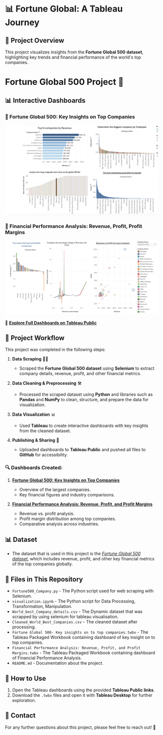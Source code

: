 # 📊 Fortune Global: A Tableau Journey

## 📝 Project Overview  
This project visualizes insights from the **Fortune Global 500 dataset**, highlighting key trends and financial performance of the world's top companies.

# Fortune Global 500 Project 🚀  

## 📊 Interactive Dashboards  

### 🔹 Fortune Global 500: Key Insights on Top Companies  
[![Dashboard Preview](images/dashboard-1.png)](https://public.tableau.com/shared/HPK2HY9XF?:display_count=n&:origin=viz_share_link)  

### 🔹 Financial Performance Analysis: Revenue, Profit, Profit Margins  
[![Dashboard Preview](images/dashboard-2.png)](https://public.tableau.com/app/profile/mohammad.fayez.ullah/viz/FinancialPerformanceAnalysisRevenueProfitandProfitMargins/FinancialPerformanceAnalysisRevenueProfitandProfitMargins)  

🔗 **[Explore Full Dashboards on Tableau Public](https://public.tableau.com/app/profile/mohammad.fayez.ullah/viz/FortuneGlobal500KeyInsightsintoTopCompanies/FortuneGlobal500KeyInsightsintoTopCompanies)**  


## 🔄 Project Workflow  
This project was completed in the following steps:  

1. **Data Scraping** 🕵️‍♂️  
   - Scraped the **Fortune Global 500 dataset** using **Selenium** to extract company details, revenue, profit, and other financial metrics.  

2. **Data Cleaning & Preprocessing** 🛠️  
   - Processed the scraped dataset using **Python** and libraries such as **Pandas** and **NumPy** to clean, structure, and prepare the data for visualization.  

3. **Data Visualization** 📊  
   - Used **Tableau** to create interactive dashboards with key insights from the cleaned dataset.  

4. **Publishing & Sharing** 🚀  
   - Uploaded dashboards to **Tableau Public** and pushed all files to **GitHub** for accessibility.  


### 🔍 Dashboards Created:
1. **[Fortune Global 500: Key Insights on Top Companies](https://public.tableau.com/shared/3QKCJ3JX4?:display_count=n&:origin=viz_share_link)**
   - Overview of the largest companies.
   - Key financial figures and industry comparisons.


3. **[Financial Performance Analysis: Revenue, Profit, and Profit Margins](https://public.tableau.com/views/FinancialPerformanceAnalysisRevenueProfitandProfitMargins/FinancialPerformanceAnalysisRevenueProfitandProfitMargins?:language=en-GB&:sid=&:redirect=auth&:display_count=n&:origin=viz_share_link)**
   - Revenue vs. profit analysis.
   - Profit margin distribution among top companies.
   - Comparative analysis across industries.
     

## 📊 Dataset
- The dataset that is used in this project is the *[Fortune Global 500 dataset](https://fortune.com/ranking/global500/)*, which includes revenue, profit, and other key financial metrics of the top companies globally.

## 📂 Files in This Repository  
- `Fortune500_Company.py` - The Python script used for web scraping with Selenium.
- `visualization.ipynb` - The Python script for Data Processing, Transformation, Manipulation.
- `World_best_Company_details.csv` - The Dynamic dataset that  was scrapped by using selenium for tableau visualisation.
- `Cleaned_World_Best_Companies.csv` - The cleaned dataset after processing.
- `Fortune Global 500- Key insights on to top companies.twbx` - The Tableau Packaged Workbook containing dashboard of key insight on to top companies.
- `Financial Performance Analysis: Revenue, Profit, and Profit Margins.twbx` - The Tableau Packaged Workbook containing dashboard of Financial Performance Analysis.
- `README.md` - Documentation about the project.

## 🚀 How to Use  
1. Open the Tableau dashboards using the provided **Tableau Public links**.  
2. Download the `.twbx` files and open it with **Tableau Desktop** for further exploration.

## 📢 Contact

For any further questions about this project, please feel free to reach out! 🚀  


